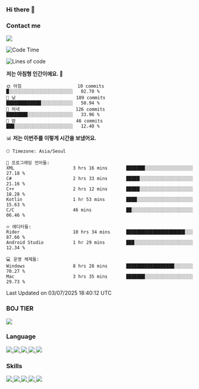 ### Hi there 👋

<!-- Contact me-->
### Contact me
<a href="mailto:hiko1931@gmail.com">
    <img src="https://img.shields.io/badge/Gmail-D14836?logo=gmail&logoColor=white">
</a>

<!--START_SECTION:waka-->
![Code Time](http://img.shields.io/badge/Code%20Time-479%20hrs%2021%20mins-blue)

![Lines of code](https://img.shields.io/badge/%EC%A0%80%EB%8A%94%20%EC%97%AC%ED%83%9C%EA%B9%8C%EC%A7%80%20-3.2%20million%20%EC%A4%84%EC%9D%98%20%EC%BD%94%EB%93%9C%EB%A5%BC%20%EC%9E%91%EC%84%B1%ED%96%88%EC%96%B4%EC%9A%94.-blue)

**저는 아침형 인간이에요. 🐤** 

```text
🌞 아침                     10 commits          █░░░░░░░░░░░░░░░░░░░░░░░░   02.70 % 
🌆 낮　                     189 commits         █████████████░░░░░░░░░░░░   50.94 % 
🌃 저녁                     126 commits         ████████░░░░░░░░░░░░░░░░░   33.96 % 
🌙 밤　                     46 commits          ███░░░░░░░░░░░░░░░░░░░░░░   12.40 % 
```


📊 **저는 이번주를 이렇게 시간을 보냈어요.** 

```text
🕑︎ Timezone: Asia/Seoul

💬 프로그래밍 언어들: 
XML                      3 hrs 16 mins       ███████░░░░░░░░░░░░░░░░░░   27.18 % 
C#                       2 hrs 33 mins       █████░░░░░░░░░░░░░░░░░░░░   21.16 % 
C++                      2 hrs 12 mins       █████░░░░░░░░░░░░░░░░░░░░   18.28 % 
Kotlin                   1 hr 53 mins        ████░░░░░░░░░░░░░░░░░░░░░   15.63 % 
C/C                      46 mins             ██░░░░░░░░░░░░░░░░░░░░░░░   06.46 % 

🔥 에디터들: 
Rider                    10 hrs 34 mins      ██████████████████████░░░   87.66 % 
Android Studio           1 hr 29 mins        ███░░░░░░░░░░░░░░░░░░░░░░   12.34 % 

💻 운영 체제들: 
Windows                  8 hrs 28 mins       ██████████████████░░░░░░░   70.27 % 
Mac                      3 hrs 35 mins       ███████░░░░░░░░░░░░░░░░░░   29.73 % 
```


 Last Updated on 03/07/2025 18:40:12 UTC
<!--END_SECTION:waka-->

<!-- BOJ -->
### BOJ TIER
[![](http://mazassumnida.wtf/api/v2/generate_badge?boj=swifter)](https://solved.ac/swifter)

### Language
<a href="https://java.com">
    <img src="https://img.shields.io/badge/Java-007396?logo=java&logoColor=white">
</a>
<a href="https://kotlinlang.org">
    <img src="https://img.shields.io/badge/Kotlin-7F52FF?logo=kotlin&logoColor=white">
</a>
<a href="https://developer.mozilla.org/ko/docs/Web/JavaScript">
    <img src="https://img.shields.io/badge/JavaScript-F7DF1E?logo=javascript&logoColor=white">
</a>
<a href="https://isocpp.org/">
    <img src="https://img.shields.io/badge/C++-00599C?logo=cplusplus&logoColor=white">
</a>
<a href="https://learn.microsoft.com/ko-kr/dotnet/csharp/">
    <img src="https://img.shields.io/badge/csharp-239120?logo=csharp&logoColor=white">
</a>


### Skills
<a href="https://developer.android.com">
    <img src="https://img.shields.io/badge/Android-3DDC84?logo=android&logoColor=white">
</a>
<a href="https://reactivex.io">
    <img src="https://img.shields.io/badge/ReactiveX-B7178C?logo=ReactiveX&logoColor=white">
</a>
<a href="https://nodejs.org">
    <img src="https://img.shields.io/badge/Node.js-339933?logo=node.js&logoColor=white">
</a>
<a href="https://unity.com/kr">
    <img src="https://img.shields.io/badge/unity-FFFFFF?logo=unity&logoColor=black">
</a>
<a href="https://www.unrealengine.com/ko">
    <img src="https://img.shields.io/badge/unrealengine-0E1128?logo=unrealengine&logoColor=white">
</a>
